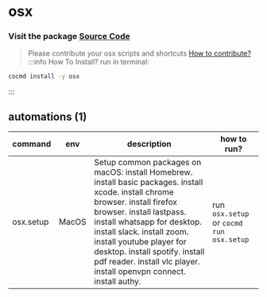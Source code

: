 # osx
### Visit the package [ Source Code ](https://github.com/cocmd/hub/tree/master/packages/osx)
> Please contribute your osx scripts and shortcuts
> [How to contribute?](https://github.com/cocmd/hub/blob/master/CONTRIBUTING.md)
:::info How To Install?
run in terminal:
```bash
cocmd install -y osx
```
:::
## automations (1)
| command | env | description | how to run? |
| --- | --- | --- | --- |
| osx.setup | MacOS | Setup common packages on macOS: install Homebrew. install basic packages. install xcode. install chrome browser. install firefox browser. install lastpass. install whatsapp for desktop. install slack. install zoom. install youtube player for desktop. install spotify. install pdf reader. install vlc player. install openvpn connect. install authy.  | run `osx.setup` or `cocmd run osx.setup` |



